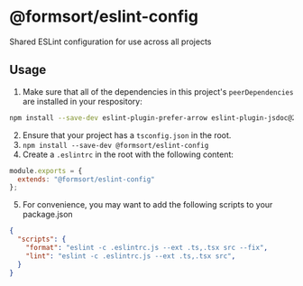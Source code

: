 # @formsort/eslint-config

Shared ESLint configuration for use across all projects

## Usage

1. Make sure that all of the dependencies in this project's `peerDependencies` are installed in your respository:

```bash
npm install --save-dev eslint-plugin-prefer-arrow eslint-plugin-jsdoc@24 eslint-plugin-prettier eslint-config-prettier eslint-plugin-import prettier eslint-plugin-react @typescript-eslint/eslint-plugin
```
2. Ensure that your project has a `tsconfig.json` in the root.
3. `npm install --save-dev @formsort/eslint-config`
4. Create a `.eslintrc` in the root with the following content:

```js
module.exports = {
  extends: "@formsort/eslint-config"
};
```

5. For convenience, you may want to add the following scripts to your package.json

```json
{
  "scripts": {
    "format": "eslint -c .eslintrc.js --ext .ts,.tsx src --fix",
    "lint": "eslint -c .eslintrc.js --ext .ts,.tsx src",
  }
}
```
